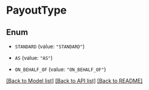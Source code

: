 # PayoutType

## Enum


* `STANDARD` (value: `"STANDARD"`)

* `AS` (value: `"AS"`)

* `ON_BEHALF_OF` (value: `"ON_BEHALF_OF"`)


[[Back to Model list]](../README.md#documentation-for-models) [[Back to API list]](../README.md#documentation-for-api-endpoints) [[Back to README]](../README.md)


